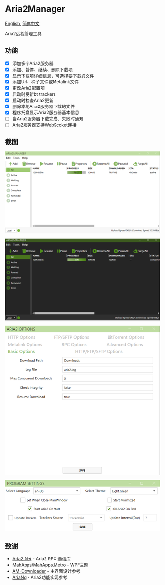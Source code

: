 # Aria2Manager

[English](https://github.com/Ftbom/Aria2Manager/blob/master/README.md), [简体中文](https://github.com/Ftbom/Aria2Manager/blob/master/README-zh.md)

Aria2远程管理工具

## 功能

- [x] 添加多个Aria2服务器
- [x] 添加、暂停、继续、删除下载项
- [x] 显示下载项详细信息，可选择要下载的文件
- [x] 添加Url、种子文件或Metalink文件
- [x] 更改Aria2配置项
- [x] 启动时更新bt trackers
- [x] 启动时检查Aria2更新
- [x] 删除本地Aira2服务器下载的文件
- [x] 程序托盘显示Aria2服务器基本信息
- [ ] 当Aria2服务器下载完成、失败时通知
- [ ] Aria2服务器支持WebScoket连接

## 截图

![MainWindow](ScreenShots/MainWindow.png)

![ainWindowDark](ScreenShots/MainWindowDark.png)

![Aria2Settings](ScreenShots/Aria2Settings.png)

![ProgramSettings](ScreenShots/ProgramSettings.png)

## 致谢

* [Aria2.Net](https://github.com/rogerfar/Aria2.NET) - Aria2 RPC 通信库
* [MahApps/MahApps.Metro](https://github.com/MahApps/MahApps.Metro) - WPF主题
* [AM-Downloader](https://github.com/antikmozib/AM-Downloader) - 主界面设计参考
* [AriaNg](https://github.com/mayswind/AriaNg) - Aria2功能实现参考
